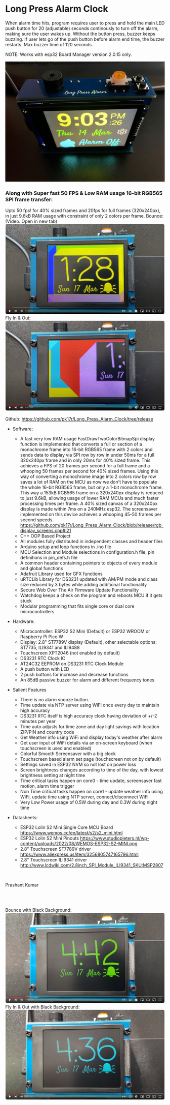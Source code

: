 # Long Press Alarm Clock

When alarm time hits, program requires user to press and hold the main LED push button for 20 (adjustable) seconds continously to turn off the alarm, making sure the user wakes up.
Without the button press, buzzer keeps buzzing. If user lets go of the push button before alarm end time, the buzzer restarts. Max buzzer time of 120 seconds.

NOTE: Works with esp32 Board Manager version 2.0.15 only.

![Alt text](resources/image_main.JPG?raw=true "Main Page")

### Along with Super fast 50 FPS & Low RAM usage 16-bit RGB565 SPI frame transfer:
Upto 50 fps! for 40% sized frames and 20fps for full frames (320x240px), in just 9.6kB RAM usage with constraint of only 2 colors per frame.
Bounce: (Video. Open in new tab)
[![Video](resources/Screensaver_Bounce.png)](https://youtu.be/DzpbRKPJZnU?si=j4roX7BVXBLMQjwz)
Fly In & Out:
[![Video](resources/Screensaver_Fly_in_out.png)](https://youtu.be/Ve2rfpRr-to?si=R1Xj-QtfCcbP3Oyd)

Github: https://github.com/pk17r/Long_Press_Alarm_Clock/tree/release


- Software:
  - A fast very low RAM usage FastDrawTwoColorBitmapSpi display function is implemented that converts a full or section of a monochrome frame into 16-bit RGB565 frame with 2 colors 
  and sends data to display via SPI row by row in under 50ms for a full 320x240px frame and in only 20ms for 40% sized frame. This achieves a FPS of 20 frames per second for a
  full frame and a whooping 50 frames per second for 40% sized frames. Using this way of converting a monochrome image into 2 colors row by row saves a lot of RAM on the MCU as now
  we don't have to populate the whole 16-bit RGB565 frame, but only a 1-bit monochrome frame. This way a 153kB RGB565 frame on a 320x240px display is reduced to just 9.6kB, allowing 
  usage of lower RAM MCUs and much faster processing times per frame. A 40% sized canvas of a 320x240px display is made within 7ms on a 240MHz esp32. The screensaver implemented on
  this device achieves a whooping 45-50 frames per second speeds. https://github.com/pk17r/Long_Press_Alarm_Clock/blob/release/rgb_display_screens.cpp#l21
  - C++ OOP Based Project
  - All modules fully distributed in independent classes and header files
  - Arduino setup and loop functions in .ino file
  - MCU Selection and Module selections in configuration.h file, pin definitions in pin_defs.h file
  - A common header containing pointers to objects of every module and global functions
  - Adafruit Library used for GFX functions
  - uRTCLib Library for DS3231 updated with AM/PM mode and class size reduced by 3 bytes while adding additional functionality
  - Secure Web Over The Air Firmware Update Functionality
  - Watchdog keeps a check on the program and reboots MCU if it gets stuck
  - Modular programming that fits single core or dual core microcontrollers


- Hardware:
  - Microcontroller: ESP32 S2 Mini (Default) or ESP32 WROOM or Raspberry Pi Pico W
  - Display: 2.8" ST7789V display (Default), other selectable options: ST7735, ILI9341 and ILI9488
  - Touchscreen XPT2046 (not enabled by default)
  - DS3231 RTC Clock IC
  - AT24C32 EEPROM on DS3231 RTC Clock Module
  - A push button with LED
  - 2 push buttons for increase and decrease functions
  - An 85dB passive buzzer for alarm and different frequency tones


- Salient Features
  - There is no alarm snooze button.
  - Time update via NTP server using WiFi once every day to maintain high accuracy
  - DS3231 RTC itself is high accuracy clock having deviation of +/-2 minutes per year
  - Time auto adjusts for time zone and day light savings with location ZIP/PIN and country code
  - Get Weather info using WiFi and display today's weather after alarm
  - Get user input of WiFi details via an on-screen keyboard (when touchscreen is used and enabled)
  - Colorful Smooth Screensaver with a big clock
  - Touchscreen based alarm set page (touchscreen not on by default)
  - Settings saved in ESP32 NVM so not lost on power loss
  - Screen brightness changes according to time of the day, with lowest brightness setting at night time
  - Time critical tasks happen on core0 - time update, screensaver fast motion, alarm time trigger
  - Non Time critical tasks happen on core1 - update weather info using WiFi, update time using NTP server, connect/disconnect WiFi
  - Very Low Power usage of 0.5W during day and 0.3W during night time


- Datasheets:
  - ESP32 Lolin S2 Mini Single Core MCU Board https://www.wemos.cc/en/latest/s2/s2_mini.html
  - ESP32 Lolin S2 Mini Pinouts https://www.studiopieters.nl/wp-content/uploads/2022/08/WEMOS-ESP32-S2-MINI.png
  - 2.8" Touchscreen ST7789V driver https://www.aliexpress.us/item/3256805747165796.html
  - 2.8" Touchscreen ILI9341 driver http://www.lcdwiki.com/2.8inch_SPI_Module_ILI9341_SKU:MSP2807
<br>

Prashant Kumar

<br>
<br>

Bounce with Black Background:
[![Video](resources/Screensaver_Bounce_black_bg.png)](https://youtu.be/TZh4dyWv5IA?si=s0DFCxvyo68ziwVC)
Fly In & Out with Black Background:
[![Video](resources/Screensaver_Fly_in_out_black_bg.png)](https://youtu.be/e-dc37-eSqQ?si=WkW9plOmQq_JkzEE)